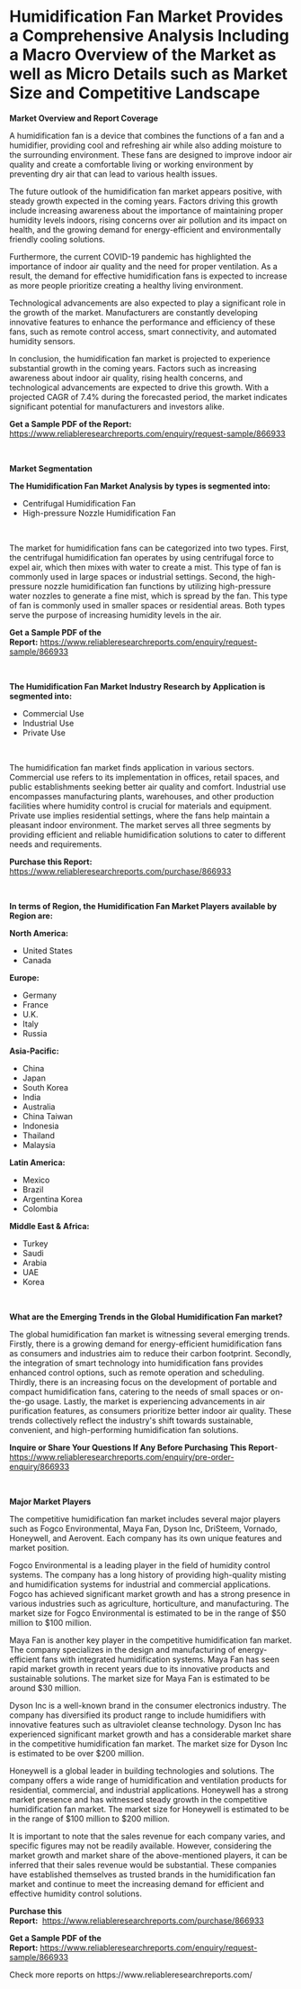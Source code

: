 <p><h1>Humidification Fan Market Provides a Comprehensive Analysis Including a Macro Overview of the Market as well as Micro Details such as Market Size and Competitive Landscape</h1></p><p><strong>Market Overview and Report Coverage</strong></p>
<p><p>A humidification fan is a device that combines the functions of a fan and a humidifier, providing cool and refreshing air while also adding moisture to the surrounding environment. These fans are designed to improve indoor air quality and create a comfortable living or working environment by preventing dry air that can lead to various health issues.</p><p>The future outlook of the humidification fan market appears positive, with steady growth expected in the coming years. Factors driving this growth include increasing awareness about the importance of maintaining proper humidity levels indoors, rising concerns over air pollution and its impact on health, and the growing demand for energy-efficient and environmentally friendly cooling solutions.</p><p>Furthermore, the current COVID-19 pandemic has highlighted the importance of indoor air quality and the need for proper ventilation. As a result, the demand for effective humidification fans is expected to increase as more people prioritize creating a healthy living environment.</p><p>Technological advancements are also expected to play a significant role in the growth of the market. Manufacturers are constantly developing innovative features to enhance the performance and efficiency of these fans, such as remote control access, smart connectivity, and automated humidity sensors.</p><p>In conclusion, the humidification fan market is projected to experience substantial growth in the coming years. Factors such as increasing awareness about indoor air quality, rising health concerns, and technological advancements are expected to drive this growth. With a projected CAGR of 7.4% during the forecasted period, the market indicates significant potential for manufacturers and investors alike.</p></p>
<p><strong>Get a Sample PDF of the Report:</strong> <a href="https://www.reliableresearchreports.com/enquiry/request-sample/866933">https://www.reliableresearchreports.com/enquiry/request-sample/866933</a></p>
<p>&nbsp;</p>
<p><strong>Market Segmentation</strong></p>
<p><strong>The Humidification Fan Market Analysis by types is segmented into:</strong></p>
<p><ul><li>Centrifugal Humidification Fan</li><li>High-pressure Nozzle Humidification Fan</li></ul></p>
<p>&nbsp;</p>
<p><p>The market for humidification fans can be categorized into two types. First, the centrifugal humidification fan operates by using centrifugal force to expel air, which then mixes with water to create a mist. This type of fan is commonly used in large spaces or industrial settings. Second, the high-pressure nozzle humidification fan functions by utilizing high-pressure water nozzles to generate a fine mist, which is spread by the fan. This type of fan is commonly used in smaller spaces or residential areas. Both types serve the purpose of increasing humidity levels in the air.</p></p>
<p><strong>Get a Sample PDF of the Report:</strong>&nbsp;<a href="https://www.reliableresearchreports.com/enquiry/request-sample/866933">https://www.reliableresearchreports.com/enquiry/request-sample/866933</a></p>
<p>&nbsp;</p>
<p><strong>The Humidification Fan Market Industry Research by Application is segmented into:</strong></p>
<p><ul><li>Commercial Use</li><li>Industrial Use</li><li>Private Use</li></ul></p>
<p>&nbsp;</p>
<p><p>The humidification fan market finds application in various sectors. Commercial use refers to its implementation in offices, retail spaces, and public establishments seeking better air quality and comfort. Industrial use encompasses manufacturing plants, warehouses, and other production facilities where humidity control is crucial for materials and equipment. Private use implies residential settings, where the fans help maintain a pleasant indoor environment. The market serves all three segments by providing efficient and reliable humidification solutions to cater to different needs and requirements.</p></p>
<p><strong>Purchase this Report:</strong>&nbsp; <a href="https://www.reliableresearchreports.com/purchase/866933">https://www.reliableresearchreports.com/purchase/866933</a></p>
<p>&nbsp;</p>
<p><strong>In terms of Region, the Humidification Fan Market Players available by Region are:</strong></p>
<p>
    <p> <strong> North America: </strong>
        <ul>
            <li>United States</li>
            <li>Canada</li>
        </ul>
        </p> 
    <p> <strong> Europe: </strong>
        <ul>
            <li>Germany</li>
            <li>France</li>
            <li>U.K.</li>
            <li>Italy</li>
            <li>Russia</li>
        </ul>
        </p> 
    <p> <strong> Asia-Pacific: </strong>
        <ul>
            <li>China</li>
            <li>Japan</li>
            <li>South Korea</li>
            <li>India</li>
            <li>Australia</li>
            <li>China Taiwan</li>
            <li>Indonesia</li>
            <li>Thailand</li>
            <li>Malaysia</li>
        </ul>
        </p> 
    <p> <strong> Latin America: </strong>
        <ul>
            <li>Mexico</li>
            <li>Brazil</li>
            <li>Argentina Korea</li>
            <li>Colombia</li>
        </ul>
        </p> 
    <p> <strong> Middle East & Africa: </strong>
        <ul>
            <li>Turkey</li>
            <li>Saudi</li>
            <li>Arabia</li>
            <li>UAE</li>
            <li>Korea</li>
        </ul>
    </p>
    </p>
<p>&nbsp;</p>
<p><strong>What are the Emerging Trends in the Global Humidification Fan market?</strong></p>
<p><p>The global humidification fan market is witnessing several emerging trends. Firstly, there is a growing demand for energy-efficient humidification fans as consumers and industries aim to reduce their carbon footprint. Secondly, the integration of smart technology into humidification fans provides enhanced control options, such as remote operation and scheduling. Thirdly, there is an increasing focus on the development of portable and compact humidification fans, catering to the needs of small spaces or on-the-go usage. Lastly, the market is experiencing advancements in air purification features, as consumers prioritize better indoor air quality. These trends collectively reflect the industry's shift towards sustainable, convenient, and high-performing humidification fan solutions.</p></p>
<p><strong>Inquire or Share Your Questions If Any Before Purchasing This Report</strong>- <a href="https://www.reliableresearchreports.com/enquiry/pre-order-enquiry/866933">https://www.reliableresearchreports.com/enquiry/pre-order-enquiry/866933</a></p>
<p>&nbsp;</p>
<p><strong>Major Market Players</strong></p>
<p><p>The competitive humidification fan market includes several major players such as Fogco Environmental, Maya Fan, Dyson Inc, DriSteem, Vornado, Honeywell, and Aerovent. Each company has its own unique features and market position.</p><p>Fogco Environmental is a leading player in the field of humidity control systems. The company has a long history of providing high-quality misting and humidification systems for industrial and commercial applications. Fogco has achieved significant market growth and has a strong presence in various industries such as agriculture, horticulture, and manufacturing. The market size for Fogco Environmental is estimated to be in the range of $50 million to $100 million.</p><p>Maya Fan is another key player in the competitive humidification fan market. The company specializes in the design and manufacturing of energy-efficient fans with integrated humidification systems. Maya Fan has seen rapid market growth in recent years due to its innovative products and sustainable solutions. The market size for Maya Fan is estimated to be around $30 million.</p><p>Dyson Inc is a well-known brand in the consumer electronics industry. The company has diversified its product range to include humidifiers with innovative features such as ultraviolet cleanse technology. Dyson Inc has experienced significant market growth and has a considerable market share in the competitive humidification fan market. The market size for Dyson Inc is estimated to be over $200 million.</p><p>Honeywell is a global leader in building technologies and solutions. The company offers a wide range of humidification and ventilation products for residential, commercial, and industrial applications. Honeywell has a strong market presence and has witnessed steady growth in the competitive humidification fan market. The market size for Honeywell is estimated to be in the range of $100 million to $200 million.</p><p>It is important to note that the sales revenue for each company varies, and specific figures may not be readily available. However, considering the market growth and market share of the above-mentioned players, it can be inferred that their sales revenue would be substantial. These companies have established themselves as trusted brands in the humidification fan market and continue to meet the increasing demand for efficient and effective humidity control solutions.</p></p>
<p><strong>Purchase this Report:</strong>&nbsp;&nbsp;<a href="https://www.reliableresearchreports.com/purchase/866933">https://www.reliableresearchreports.com/purchase/866933</a></p>
<p></p>
<p><strong>Get a Sample PDF of the Report:</strong>&nbsp;<a href="https://www.reliableresearchreports.com/enquiry/request-sample/866933">https://www.reliableresearchreports.com/enquiry/request-sample/866933</a></p>
<p>Check more reports on https://www.reliableresearchreports.com/</p>